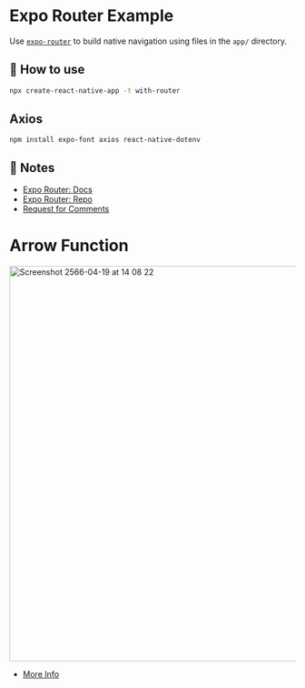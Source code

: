 # Expo Router Example

Use [`expo-router`](https://expo.github.io/router) to build native navigation using files in the `app/` directory.

## 🚀 How to use

```sh
npx create-react-native-app -t with-router
```

## Axios 
```
npm install expo-font axios react-native-dotenv
```

## 📝 Notes

- [Expo Router: Docs](https://expo.github.io/router)
- [Expo Router: Repo](https://github.com/expo/router)
- [Request for Comments](https://github.com/expo/router/discussions/1)

# Arrow Function 
<img width="695" alt="Screenshot 2566-04-19 at 14 08 22" src="https://user-images.githubusercontent.com/57714919/232994506-e960694f-c4e6-4cfe-af15-989a5333b7cc.png">

- [More Info](https://dev.to/hambalee/arrow-function-javascript-51k)
